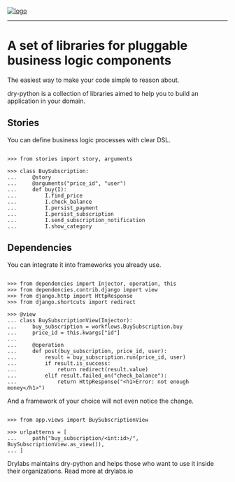 [![logo](https://raw.githubusercontent.com/dry-python/brand/master/logo/project.png)](https://github.com/dry-python)

---

# A set of libraries for pluggable business logic components

The easiest way to make your code simple to reason about.

dry-python is a collection of libraries aimed to help you to build an application in your domain.

## Stories

You can define business logic processes with clear DSL.

```pycon

>>> from stories import story, arguments

>>> class BuySubscription:
...     @story
...     @arguments("price_id", "user")
...     def buy(I):
...         I.find_price
...         I.check_balance
...         I.persist_payment
...         I.persist_subscription
...         I.send_subscription_notification
...         I.show_category

```

## Dependencies

You can integrate it into frameworks you already use.

```pycon

>>> from dependencies import Injector, operation, this
>>> from dependencies.contrib.django import view
>>> from django.http import HttpResponse
>>> from django.shortcuts import redirect

>>> @view
... class BuySubscriptionView(Injector):
...     buy_subscription = workflows.BuySubscription.buy
...     price_id = this.kwargs["id"]
...
...     @operation
...     def post(buy_subscription, price_id, user):
...         result = buy_subscription.run(price_id, user)
...         if result.is_success:
...             return redirect(result.value)
...         elif result.failed_on("check_balance"):
...             return HttpResponse("<h1>Error: not enough money</h1>")

```

And a framework of your choice will not even notice the change.

```pycon

>>> from app.views import BuySubscriptionView

>>> urlpatterns = [
...     path("buy_subscription/<int:id>/", BuySubscriptionView.as_view()),
... ]

```

Drylabs maintains dry-python and helps those who want to use it inside their organizations. Read more at drylabs.io
